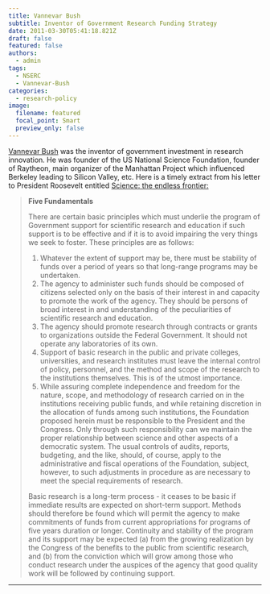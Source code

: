 ```yaml
---
title: Vannevar Bush
subtitle: Inventor of Government Research Funding Strategy
date: 2011-03-30T05:41:18.821Z
draft: false
featured: false
authors:
  - admin
tags:
  - NSERC
  - Vannevar-Bush
categories:
  - research-policy
image:
  filename: featured
  focal_point: Smart
  preview_only: false
---
```



<a href="http://en.wikipedia.org/wiki/Vannevar_Bush">Vannevar Bush</a> was the inventor of government investment in research innovation. 
He was founder of the US National Science Foundation, founder of Raytheon, main organizer of the Manhattan Project which influenced Berkeley leading to Silicon Valley, etc. 
Here is a timely extract from his letter to President Roosevelt entitled <a href="http://www.nsf.gov/about/history/vbush1945.htm#ch6.3">Science: the endless frontier:</a>
<blockquote><strong>Five Fundamentals</strong>

There are certain basic principles which must underlie the program of Government support for scientific research and education if such support is to be effective and if it is to avoid impairing the very things we seek to foster. These principles are as follows:
<ol>
	<li>Whatever the extent of support may be, there must be stability of funds over a period of years so that long-range programs may be undertaken.</li>
	<li>The agency to administer such funds should be composed of citizens selected only on the basis of their interest in and capacity to promote the work of the agency. They should be persons of broad interest in and understanding of the peculiarities of scientific research and education.</li>
	<li>The agency should promote research through contracts or grants to organizations outside the Federal Government. It should not operate any laboratories of its own.</li>
	<li>Support of basic research in the public and private colleges, universities, and research institutes must leave the internal control of policy, personnel, and the method and scope of the research to the institutions themselves. This is of the utmost importance.</li>
	<li>While assuring complete independence and freedom for the nature, scope, and methodology of research carried on in the institutions receiving public funds, and while retaining discretion in the allocation of funds among such institutions, the Foundation proposed herein must be responsible to the President and the Congress. Only through such responsibility can we maintain the proper relationship between science and other aspects of a democratic system. The usual controls of audits, reports, budgeting, and the like, should, of course, apply to the administrative and fiscal operations of the Foundation, subject, however, to such adjustments in procedure as are necessary to meet the special requirements of research.</li>
</ol>

Basic research is a long-term process - it ceases to be basic if immediate results are expected on short-term support. Methods should therefore be found which will permit the agency to make commitments of funds from current appropriations for programs of five years duration or longer. Continuity and stability of the program and its support may be expected (a) from the growing realization by the Congress of the benefits to the public from scientific research, and (b) from the conviction which will grow among those who conduct research under the auspices of the agency that good quality work will be followed by continuing support.</blockquote>

<hr />